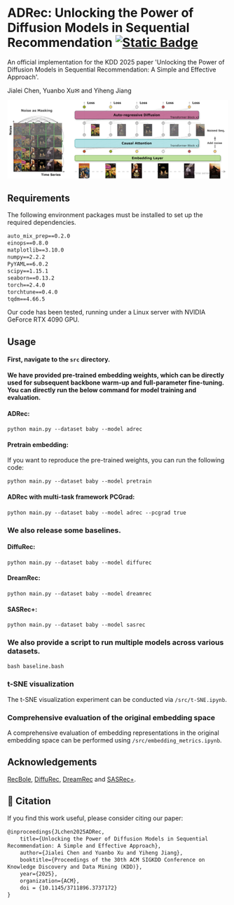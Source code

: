 # ADRec: Unlocking the Power of Diffusion Models in Sequential Recommendation [![Static Badge](https://img.shields.io/badge/Cite--us-007ec6?style=flat-square&logo=google-scholar&logoColor=white)](#-citation) 

An official implementation for the  KDD 2025 paper 'Unlocking the Power of Diffusion Models in Sequential Recommendation: A Simple and Effective Approach'. 

Jialei Chen, Yuanbo Xu✉ and Yiheng Jiang

<img src="README.assets/overview.svg" alt="overview" style="zoom:150%;" />

## Requirements

The following environment packages must be installed to set up the required dependencies.

```
auto_mix_prep==0.2.0
einops==0.8.0
matplotlib==3.10.0
numpy==2.2.2
PyYAML==6.0.2
scipy==1.15.1
seaborn==0.13.2
torch==2.4.0
torchtune==0.4.0
tqdm==4.66.5
```

Our code has been tested, running under a Linux server with NVIDIA GeForce RTX 4090 GPU. 

## Usage

#### **First, navigate to the `src` directory.**

**We have provided pre-trained embedding weights, which can be directly used for subsequent backbone warm-up and full-parameter fine-tuning. You can directly run the below command for model training and evaluation.**

#### ADRec:

```
python main.py --dataset baby --model adrec
```

#### Pretrain embedding:

If you want to reproduce the pre-trained weights, you can run the following code:

```
python main.py --dataset baby --model pretrain
```

#### ADRec with multi-task framework PCGrad:

```
python main.py --dataset baby --model adrec --pcgrad true
```



### We also release some baselines. 

#### DiffuRec:

```
python main.py --dataset baby --model diffurec
```

#### DreamRec:

```
python main.py --dataset baby --model dreamrec
```

#### SASRec+:

```
python main.py --dataset baby --model sasrec
```



### **We also provide a script to run multiple models across various datasets.**

```
bash baseline.bash
```

#### 

### t-SNE visualization

The t-SNE visualization experiment can be conducted via `/src/t-SNE.ipynb`.

### Comprehensive evaluation of the original embedding space

A comprehensive evaluation of embedding representations in the original embedding space can be performed using `/src/embedding_metrics.ipynb`.

## Acknowledgements

[RecBole](https://recbole.io/), [DiffuRec](https://github.com/WHUIR/DiffuRec), [DreamRec](https://github.com/YangZhengyi98/DreamRec) and [SASRec+](https://github.com/antklen/sasrec-bert4rec-recsys23).

## 📄 Citation

If you find this work useful, please consider citing our paper:

```
@inproceedings{JLchen2025ADRec,
	title={Unlocking the Power of Diffusion Models in Sequential Recommendation: A Simple and Effective Approach},
	author={Jialei Chen and Yuanbo Xu and Yiheng Jiang},
	booktitle={Proceedings of the 30th ACM SIGKDD Conference on Knowledge Discovery and Data Mining (KDD)},
	year={2025},
	organization={ACM},
	doi = {10.1145/3711896.3737172}
}
```
